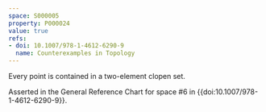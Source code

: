 ```yaml
---
space: S000005
property: P000024
value: true
refs:
- doi: 10.1007/978-1-4612-6290-9
  name: Counterexamples in Topology
---
```


Every point is contained in a two-element clopen set.

Asserted in the General Reference Chart for space #6 in
{{doi:10.1007/978-1-4612-6290-9}}.
